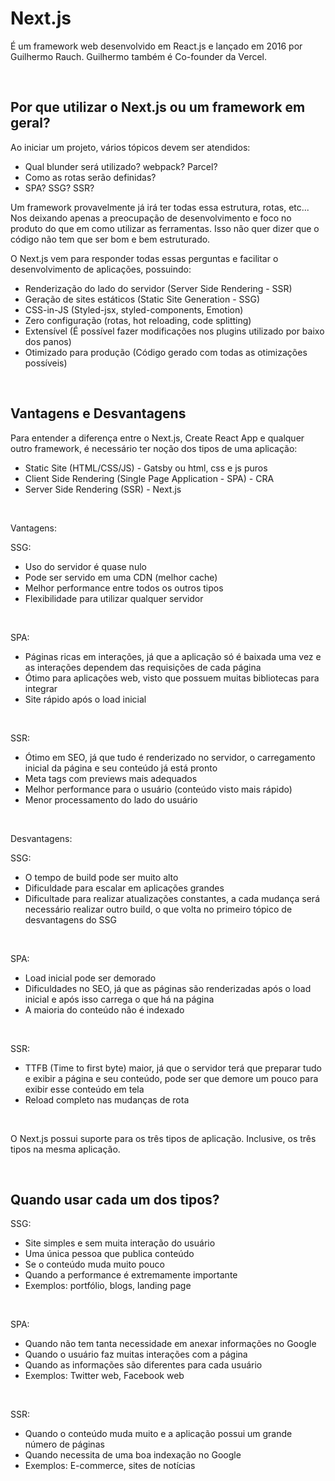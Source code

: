 # Next.js

É um framework web desenvolvido em React.js e lançado em 2016 por Guilhermo Rauch. Guilhermo também é Co-founder da Vercel.

<br>

## Por que utilizar o Next.js ou um framework em geral?

Ao iniciar um projeto, vários tópicos devem ser atendidos:

- Qual blunder será utilizado? webpack? Parcel?
- Como as rotas serão definidas?
- SPA? SSG? SSR?

Um framework provavelmente já irá ter todas essa estrutura, rotas, etc... Nos deixando apenas a preocupação de desenvolvimento e foco no produto do que em como utilizar as ferramentas. Isso não quer dizer que o código não tem que ser bom e bem estruturado.

O Next.js vem para responder todas essas perguntas e facilitar o desenvolvimento de aplicações, possuindo:

- Renderização do lado do servidor (Server Side Rendering - SSR)
- Geração de sites estáticos (Static Site Generation - SSG)
- CSS-in-JS (Styled-jsx, styled-components, Emotion)
- Zero configuração (rotas, hot reloading, code splitting)
- Extensível (É possível fazer modificações nos plugins utilizado por baixo dos panos)
- Otimizado para produção (Código gerado com todas as otimizações possíveis)

<br>

## Vantagens e Desvantagens

Para entender a diferença entre o Next.js, Create React App e qualquer outro framework, é necessário ter noção dos tipos de uma aplicação:

- Static Site (HTML/CSS/JS) - Gatsby ou html, css e js puros
- Client Side Rendering (Single Page Application - SPA) - CRA
- Server Side Rendering (SSR) - Next.js

<br>

Vantagens:

SSG:

- Uso do servidor é quase nulo
- Pode ser servido em uma CDN (melhor cache)
- Melhor performance entre todos os outros tipos
- Flexibilidade para utilizar qualquer servidor

<br>

SPA:

- Páginas ricas em interações, já que a aplicação só é baixada uma vez e as interações dependem das requisições de cada página
- Ótimo para aplicações web, visto que possuem muitas bibliotecas para integrar
- Site rápido após o load inicial

<br>

SSR:

- Ótimo em SEO, já que tudo é renderizado no servidor, o carregamento inicial da página e seu conteúdo já está pronto
- Meta tags com previews mais adequados
- Melhor performance para o usuário (conteúdo visto mais rápido)
- Menor processamento do lado do usuário

<br>

Desvantagens:

SSG:

- O tempo de build pode ser muito alto
- Dificuldade para escalar em aplicações grandes
- Dificultade para realizar atualizações constantes, a cada mudança será necessário realizar outro build, o que volta no primeiro tópico de desvantagens do SSG

<br>

SPA:

- Load inicial pode ser demorado
- Dificuldades no SEO, já que as páginas são renderizadas após o load inicial e após isso carrega o que há na página
- A maioria do conteúdo não é indexado

<br>

SSR:

- TTFB (Time to first byte) maior, já que o servidor terá que preparar tudo e exibir a página e seu conteúdo, pode ser que demore um pouco para exibir esse conteúdo em tela
- Reload completo nas mudanças de rota

<br>

O Next.js possui suporte para os três tipos de aplicação. Inclusive, os três tipos na mesma aplicação.

<br>

## Quando usar cada um dos tipos?

SSG:

- Site simples e sem muita interação do usuário
- Uma única pessoa que publica conteúdo
- Se o conteúdo muda muito pouco
- Quando a performance é extremamente importante
- Exemplos: portfólio, blogs, landing page

<br>

SPA:

- Quando não tem tanta necessidade em anexar informações no Google
- Quando o usuário faz muitas interações com a página
- Quando as informações são diferentes para cada usuário
- Exemplos: Twitter web, Facebook web

<br>

SSR:

- Quando o conteúdo muda muito e a aplicação possui um grande número de páginas
- Quando necessita de uma boa indexação no Google
- Exemplos: E-commerce, sites de notícias
